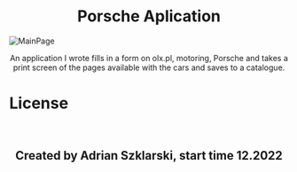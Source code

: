 <h1 align="center">Porsche Aplication</h1>

<img src="/home/adrian/Pulpit/selenium_olx/olx.png" alt="MainPage">
<br>

<p style="text-align: center">An application I wrote fills in a form on olx.pl, motoring, Porsche and takes a print screen of the pages available with the cars and saves to a catalogue. </p>


# License

<br>
<h2 align="center">Created by Adrian Szklarski, start time 12.2022</h2>
